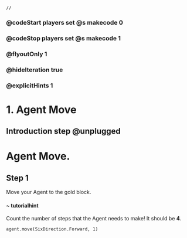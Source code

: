 ```template
//
```

### @codeStart players set @s makecode 0
### @codeStop players set @s makecode 1

### @flyoutOnly 1
### @hideIteration true 
### @explicitHints 1

# 1. Agent Move

## Introduction step @unplugged

# Agent Move.

## Step 1

Move your Agent to the gold block.

#### ~ tutorialhint 

Count the number of steps that the Agent needs to make! It should be **4**. 


```ghost
agent.move(SixDirection.Forward, 1)
```
